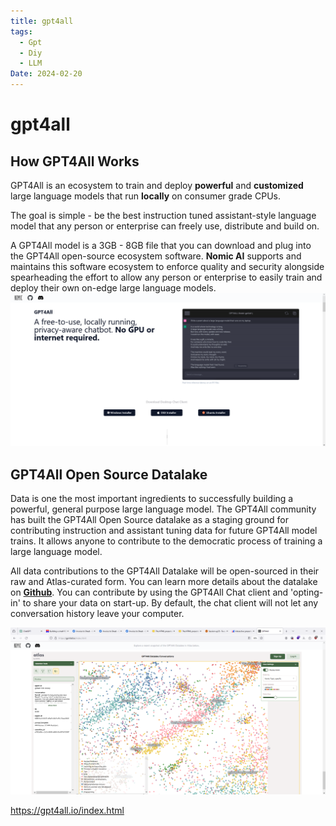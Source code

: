 ```yaml
---
title: gpt4all
tags:
  - Gpt
  - Diy
  - LLM
Date: 2024-02-20
---
```


# gpt4all

## How GPT4All Works

GPT4All is an ecosystem to train and deploy **powerful** and **customized** large language models that run **locally** on consumer grade CPUs.

The goal is simple - be the best instruction tuned assistant-style language model that any person or enterprise can freely use, distribute and build on.

A GPT4All model is a 3GB - 8GB file that you can download and plug into the GPT4All open-source ecosystem software. **Nomic AI** supports and maintains this software ecosystem to enforce quality and security alongside spearheading the effort to allow any person or enterprise to easily train and deploy their own on-edge large language models.
![](_asset/2024-02-20_gpt4all_image_1.png)
## GPT4All Open Source Datalake

Data is one the most important ingredients to successfully building a powerful, general purpose large language model. The GPT4All community has built the GPT4All Open Source datalake as a staging ground for contributing instruction and assistant tuning data for future GPT4All model trains. It allows anyone to contribute to the democratic process of training a large language model.

All data contributions to the GPT4All Datalake will be open-sourced in their raw and Atlas-curated form. You can learn more details about the datalake on **[Github](https://github.com/nomic-ai/gpt4all-datalake)**. You can contribute by using the GPT4All Chat client and 'opting-in' to share your data on start-up. By default, the chat client will not let any conversation history leave your computer.

![](_asset/2024-02-20_gpt4all_image_2.png)





https://gpt4all.io/index.html

